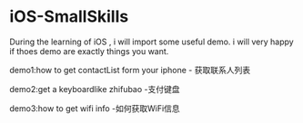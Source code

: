 # iOS-SmallSkills
During the learning of iOS , i will import some useful demo.   i will very happy if thoes demo are exactly things you want.


demo1:how to get contactList form your iphone - 获取联系人列表

demo2:get a keyboardlike zhifubao -支付键盘

demo3:how to get wifi info -如何获取WiFi信息
